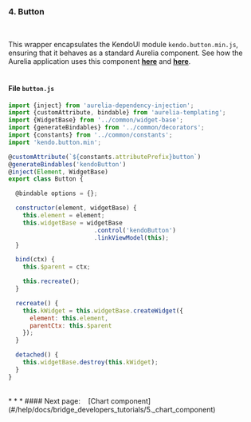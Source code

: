 <br>

### 4. Button
<br>

This wrapper encapsulates the KendoUI module `kendo.button.min.js`, ensuring that it behaves as a standard Aurelia component. See how the Aurelia application uses this component **[here](#/help/docs/app_developers_tutorials/4._button_component)** and **[here](#/samples/button)**.
<br><br>

#### File `button.js`

```javascript
import {inject} from 'aurelia-dependency-injection';
import {customAttribute, bindable} from 'aurelia-templating';
import {WidgetBase} from '../common/widget-base';
import {generateBindables} from '../common/decorators';
import {constants} from '../common/constants';
import 'kendo.button.min';

@customAttribute(`${constants.attributePrefix}button`)
@generateBindables('kendoButton')
@inject(Element, WidgetBase)
export class Button {

  @bindable options = {};

  constructor(element, widgetBase) {
    this.element = element;
    this.widgetBase = widgetBase
                        .control('kendoButton')
                        .linkViewModel(this);
  }

  bind(ctx) {
    this.$parent = ctx;

    this.recreate();
  }

  recreate() {
    this.kWidget = this.widgetBase.createWidget({
      element: this.element,
      parentCtx: this.$parent
    });
  }

  detached() {
    this.widgetBase.destroy(this.kWidget);
  }
}


```

<br>
* * *
#### Next page: &nbsp;&nbsp; [Chart component](#/help/docs/bridge_developers_tutorials/5._chart_component)
